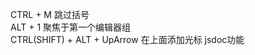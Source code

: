 CTRL + M        	跳过括号             
ALT + 1     		聚焦于第一个编辑器组  
CTRL(SHIFT) + ALT + UpArrow    在上面添加光标 
					jsdoc功能
